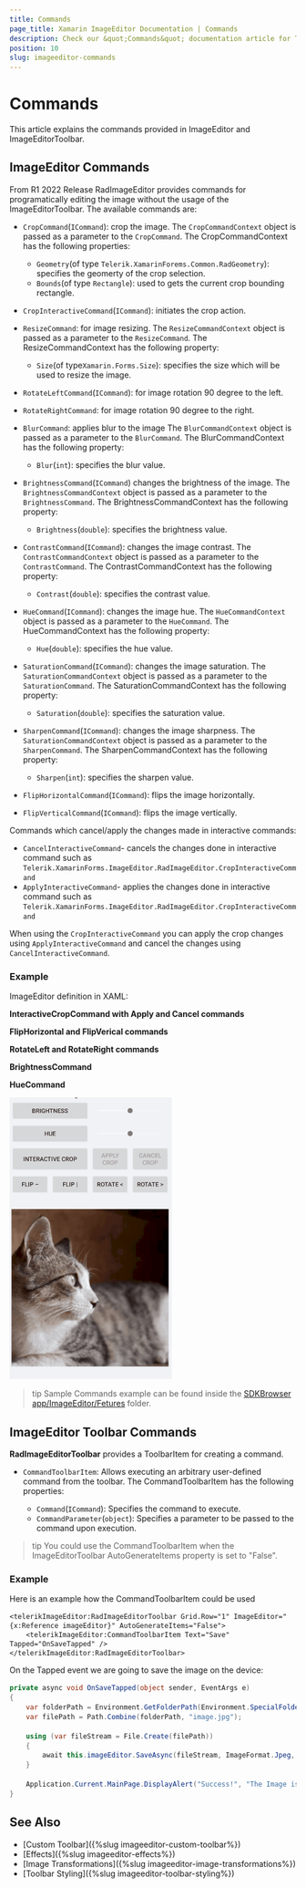 ```yaml
---
title: Commands
page_title: Xamarin ImageEditor Documentation | Commands
description: Check our &quot;Commands&quot; documentation article for Telerik ImageEditor for Xamarin control.
position: 10
slug: imageeditor-commands
---
```



# Commands

This article explains the commands provided in ImageEditor and ImageEditorToolbar. 

## ImageEditor Commands

From R1 2022 Release RadImageEditor provides commands for programatically editing the image without the usage of the ImageEditorToolbar. The available commands are:

* `CropCommand`(`ICommand`): crop the image.
The `CropCommandContext` object is passed as a parameter to the `CropCommand`. The CropCommandContext has the following properties:
	* `Geometry`(of type `Telerik.XamarinForems.Common.RadGeometry`): specifies the geomerty of the crop selection.
	* `Bounds`(of type `Rectangle`): used to gets the current crop bounding rectangle.

* `CropInteractiveCommand`(`ICommand`): initiates the crop action.
* `ResizeCommand`: for image resizing.
The `ResizeCommandContext` object is passed as a parameter to the `ResizeCommand`. The ResizeCommandContext has the following property:
	* `Size`(of type`Xamarin.Forms.Size`): specifies the size which will be used to resize the image.


* `RotateLeftCommand`(`ICommand`): for image rotation 90 degree to the left.
* `RotateRightCommand`: for image rotation 90 degree to the right.
* `BlurCommand`: applies blur to the image
The `BlurCommandContext` object is passed as a parameter to the `BlurCommand`. The BlurCommandContext has the following property:
	* `Blur`(`int`): specifies the blur value.


* `BrightnessCommand`(`ICommand`) changes the brightness of the image.
The `BrightnessCommandContext` object is passed as a parameter to the `BrightnessCommand`. The BrightnessCommandContext has the following property:
	* `Brightness`(`double`): specifies the brightness value.

* `ContrastCommand`(`ICommand`): changes the image contrast.
The `ContrastCommandContext` object is passed as a parameter to the `ContrastCommand`. The ContrastCommandContext has the following property:
	* `Contrast`(`double`): specifies the contrast value.

* `HueCommand`(`ICommand`): changes the image hue.
The `HueCommandContext` object is passed as a parameter to the `HueCommand`. The HueCommandContext has the following property:
	* `Hue`(`double`): specifies the hue value.

* `SaturationCommand`(`ICommand`): changes the image saturation.
The `SaturationCommandContext` object is passed as a parameter to the `SaturationCommand`. The SaturationCommandContext has the following property:
	* `Saturation`(`double`): specifies the saturation value.

* `SharpenCommand`(`ICommand`): changes the image sharpness.
The `SaturationCommandContext` object is passed as a parameter to the `SharpenCommand`. The SharpenCommandContext has the following property:
	* `Sharpen`(`int`): specifies the sharpen value.

* `FlipHorizontalCommand`(`ICommand`): flips the image horizontally.
* `FlipVerticalCommand`(`ICommand`): flips the image vertically.

Commands which cancel/apply the changes made in interactive commands:

* `CancelInteractiveCommand`- cancels the changes done in interactive command such as `Telerik.XamarinForms.ImageEditor.RadImageEditor.CropInteractiveCommand`
* `ApplyInteractiveCommand`- applies the changes done in interactive command such as `Telerik.XamarinForms.ImageEditor.RadImageEditor.CropInteractiveCommand`

When using the `CropInteractiveCommand` you can apply the crop changes using `ApplyInteractiveCommand` and cancel the changes using `CancelInteractiveCommand`.

### Example

ImageEditor definition in XAML:

<snippet id='imageeditor-commands-xaml'/>

**InteractiveCropCommand with Apply and Cancel commands**

<snippet id='imageeditor-interactive-commands-xam'/>

**FlipHorizontal and FlipVerical commands**

<snippet id='imageeditor-flip-commands-xaml'/>

**RotateLeft and RotateRight commands**

<snippet id='imageeditor-rotate-commands-xaml'/>

**BrightnessCommand**

<snippet id='imageeditor-brightness-command-xaml'/>

**HueCommand**

<snippet id='imageeditor-hue-command-xaml'/>

![ImageEditor Commands](images/imageeditor-commands.gif "ImageEditor Commands")

>tip Sample Commands example can be found inside the [SDKBrowser app/ImageEditor/Fetures](https://docs.telerik.com/devtools/xamarin/sdk-browser-overview#sdk-browser-application) folder.

## ImageEditor Toolbar Commands

**RadImageEditorToolbar** provides a ToolbarItem for creating a command.

* `CommandToolbarItem`: Allows executing an arbitrary user-defined command from the toolbar. The CommandToolbarItem has the following properties:

	* `Command`(`ICommand`): Specifies the command to execute.
	* `CommandParameter`(`object`): Specifies a parameter to be passed to the command upon execution.

>tip You could use the CommandToolbarItem when the ImageEditorToolbar AutoGenerateItems property is set to "False".

### Example

Here is an example how the CommandToolbarItem could be used

```XAML
<telerikImageEditor:RadImageEditorToolbar Grid.Row="1" ImageEditor="{x:Reference imageEditor}" AutoGenerateItems="False">
    <telerikImageEditor:CommandToolbarItem Text="Save" Tapped="OnSaveTapped" />
</telerikImageEditor:RadImageEditorToolbar>
```

On the Tapped event we are going to save the image on the device:

```C#
private async void OnSaveTapped(object sender, EventArgs e)
{
    var folderPath = Environment.GetFolderPath(Environment.SpecialFolder.LocalApplicationData);
    var filePath = Path.Combine(folderPath, "image.jpg");

    using (var fileStream = File.Create(filePath))
    {
        await this.imageEditor.SaveAsync(fileStream, ImageFormat.Jpeg, 0.9);
    }
    
    Application.Current.MainPage.DisplayAlert("Success!", "The Image is saved", "OK");
}
```

## See Also

- [Custom Toolbar]({%slug imageeditor-custom-toolbar%})
- [Effects]({%slug imageeditor-effects%})
- [Image Transformations]({%slug imageeditor-image-transformations%})
- [Toolbar Styling]({%slug imageeditor-toolbar-styling%})